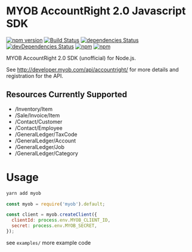 # MYOB AccountRight 2.0 Javascript SDK
[![npm version](https://badge.fury.io/js/myob.svg)](https://badge.fury.io/js/myob)
[![Build Status](https://travis-ci.org/ordermentum/myob-javascript-sdk.svg?branch=master)](https://travis-ci.org/ordermentum/myob-javascript-sdk)
[![dependencies Status](https://david-dm.org/ordermentum/myob-javascript-sdk/status.svg)](https://david-dm.org/ordermentum/myob-javascript-sdk)
[![devDependencies Status](https://david-dm.org/ordermentum/steveo/dev-status.svg)](https://david-dm.org/ordermentum/myob-javascript-sdk?type=dev)
[![npm](https://img.shields.io/npm/l/myob.svg)](https://www.npmjs.com/package/myob)
[![npm](https://img.shields.io/npm/dt/myob.svg)](https://www.npmjs.com/package/myob)

MYOB AccountRight 2.0 SDK (unofficial) for Node.js.

See http://developer.myob.com/api/accountright/ for more details and registration for the API.

## Resources Currently Supported

* /Inventory/Item
* /Sale/Invoice/Item
* /Contact/Customer
* /Contact/Employee
* /GeneralLedger/TaxCode
* /GeneralLedger/Account
* /GeneralLedger/Job
* /GeneralLedger/Category


# Usage

```bash
yarn add myob
```

```javascript
const myob = require('myob').default;

const client = myob.createClient({
  clientId: process.env.MYOB_CLIENT_ID,
  secret: process.env.MYOB_SECRET,
});

```

see `examples/` more example code
